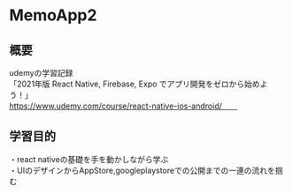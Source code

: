 # MemoApp2
## 概要
udemyの学習記録  
「2021年版 React Native, Firebase, Expo でアプリ開発をゼロから始めよう！」  
https://www.udemy.com/course/react-native-ios-android/　　

## 学習目的
・react nativeの基礎を手を動かしながら学ぶ  
・UIのデザインからAppStore,googleplaystoreでの公開までの一連の流れを掴む
